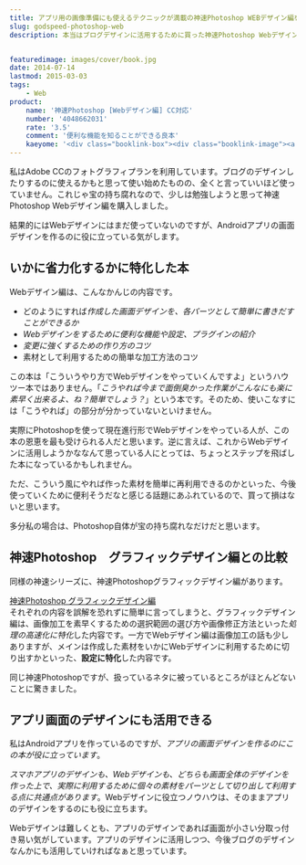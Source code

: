 ```yaml
---
title: アプリ用の画像準備にも使えるテクニックが満載の神速Photoshop WEBデザイン編を読んだ感想
slug: godspeed-photoshop-web
description: 本当はブログデザインに活用するために買った神速Photoshop Webデザイン編。スマホアプリの画像素材を作って書き出すのに、この本の内容がとてもマッチしていることに気づいてから、非常に重宝するようになりました。


featuredimage: images/cover/book.jpg
date: 2014-07-14
lastmod: 2015-03-03
tags: 
    - Web
product:
    name: '神速Photoshop [Webデザイン編] CC対応'
    number: '4048662031'
    rate: '3.5'
    comment: '便利な機能を知ることができる良本'
    kaeyome: '<div class="booklink-box"><div class="booklink-image"><a href="http://www.amazon.co.jp/exec/obidos/asin/4048662031/illusionspace-22/" rel="nofollow" target="_blank"><img src="http://ecx.images-amazon.com/images/I/413I3VBMn1L._SL160_.jpg" style="border: none;" /></a></div><div class="booklink-info"><div class="booklink-name"><a href="http://www.amazon.co.jp/exec/obidos/asin/4048662031/illusionspace-22/" rel="nofollow" target="_blank">【Amazon.co.jp限定】神速Photoshop [Webデザイン編] CC対応 特製「キーボードショートカットシール for Mac」付</a><div class="booklink-powered-date">posted with <a href="http://yomereba.com" rel="nofollow" target="_blank">ヨメレバ</a></div></div><div class="booklink-detail">イシジマミキ,庄崎大祐,鈴置菜津女,鴇崎亘,橋本和宏,ハマダナヲミ,細川富代 KADOKAWA/アスキー・メディアワークス 2014-03-25    </div><div class="booklink-link2"><div class="shoplinkamazon"><a href="http://www.amazon.co.jp/exec/obidos/asin/4048662031/illusionspace-22/" rel="nofollow" target="_blank" title="アマゾン" >Amazonで購入</a></div><div class="shoplinkrakuten"><a href="http://hb.afl.rakuten.co.jp/hgc/11acbc01.369b1bf6.11acbc02.cabf9fe9/?pc=http%3A%2F%2Fbooks.rakuten.co.jp%2Frb%2F12692839%2F%3Fscid%3Daf_ich_link_urltxt%26m%3Dhttp%3A%2F%2Fm.rakuten.co.jp%2Fev%2Fbook%2F" rel="nofollow" target="_blank" title="楽天ブックス" >楽天ブックスで購入</a></div>                         <div class="shoplinkkino"><a href="http://ck.jp.ap.valuecommerce.com/servlet/referral?sid=3085416&pid=882196163&vc_url=http%3A%2F%2Fwww.kinokuniya.co.jp%2Ff%2Fdsg-01-9784048662031" target="_blank" title="kino" >紀伊國屋書店で購入<img src="http://ad.jp.ap.valuecommerce.com/servlet/gifbanner?sid=3085416&pid=882196163" height="1" width="1" border="0"></a></div>                   </div></div><div class="booklink-footer"></div></div>'
---
```


私はAdobe CCのフォトグラフィプランを利用しています。ブログのデザインしたりするのに使えるかもと思って使い始めたものの、全くと言っていいほど使っていません。これじゃ宝の持ち腐れなので、少しは勉強しようと思って神速Photoshop Webデザイン編を購入しました。

結果的にはWebデザインにはまだ使っていないのですが、Androidアプリの画面デザインを作るのに役に立っている気がします。


## いかに省力化するかに特化した本


Webデザイン編は、こんなかんじの内容です。

<ul>
<li>どのようにすれば<em>作成した画面デザインを、各パーツとして簡単に書きだすことができるか</em></li>
<li><em>Webデザインをするために便利な機能や設定、プラグインの紹介</em></li>
<li><em>変更に強くするための作り方のコツ</em></li>
<li>素材として利用するための簡単な加工方法のコツ</li>
</ul>
この本は「こういうやり方でWebデザインをやっていくんですよ」というハウツー本ではありません。「<em>こうやれば今まで面倒臭かった作業がこんなにも楽に素早く出来るよ、ね？簡単でしょう？</em>」という本です。そのため、使いこなすには「こうやれば」の部分が分かっていないといけません。

実際にPhotoshopを使って現在進行形でWebデザインをやっている人が、この本の恩恵を最も受けられる人だと思います。逆に言えば、これからWebデザインに活用しようかななんて思っている人にとっては、ちょっとステップを飛ばした本になっているかもしれません。

ただ、こういう風にやれば作った素材を簡単に再利用できるのかといった、今後使っていくために便利そうだなと感じる話題にあふれているので、買って損はないと思います。

多分私の場合は、Photoshop自体が宝の持ち腐れなだけだと思います。


## 神速Photoshop　グラフィックデザイン編との比較


同様の神速シリーズに、神速Photoshopグラフィックデザイン編があります。

<div data-role="amazonjs" data-asin="4048706675" data-locale="JP" data-tmpl="" data-img-size="" class="asin_4048706675_JP_ amazonjs_item"><div class="amazonjs_indicator"><span class="amazonjs_indicator_img"></span><a class="amazonjs_indicator_title" href="#">神速Photoshop グラフィックデザイン編</a><span class="amazonjs_indicator_footer"></span></div></div>
それぞれの内容を誤解を恐れずに簡単に言ってしまうと、グラフィックデザイン編は、画像加工を素早くするための選択範囲の選び方や画像修正方法といった<em>処理の高速化に特化</em>した内容です。一方でWebデザイン編は画像加工の話も少しありますが、メインは作成した素材をいかにWebデザインに利用するために切り出すかといった、<strong>設定に特化</strong>した内容です。

同じ神速Photoshopですが、扱っているネタに被っているところがほとんどないことに驚きました。


## アプリ画面のデザインにも活用できる


私はAndroidアプリを作っているのですが、<em>アプリの画面デザインを作るのにこの本が役に立っています</em>。

<em>スマホアプリのデザインも、Webデザインも、どちらも画面全体のデザインを作った上で、実際に利用するために個々の素材をパーツとして切り出して利用する点に共通点があります</em>。Webデザインに役立つノウハウは、そのままアプリのデザインをするのにも役に立ちます。

Webデザインは難しくとも、アプリのデザインであれば画面が小さい分取っ付き易い気がしています。アプリのデザインに活用しつつ、今後ブログのデザインなんかにも活用していければなぁと思っています。


  